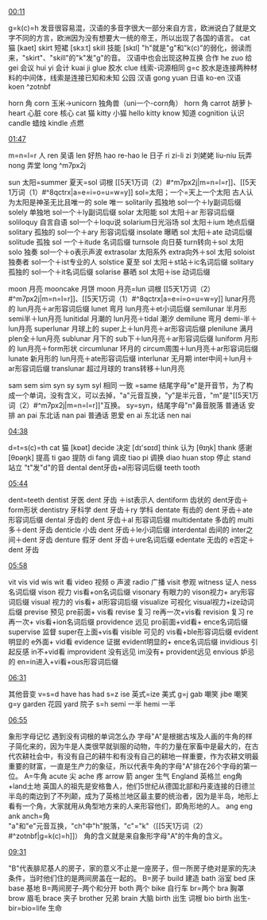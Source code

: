 
[00:11](https://www.bilibili.com/video/BV1jR4y1W7bj?spm_id_from=333.999.0.0#t=11)

g=k(c)=h
发音很容易混，汉语的多音字很大一部分来自方言，欧洲说白了就是文字不同的方言，欧洲因为没有想要大一统的帝王，所以出现了各国的语言。
cat 猫 [kaet]  skirt 短裙 [skɜːt]  skill 技能 [skɪl]
"h"就是"g"和"k(c)"的弱化，弱读而来，"skirt"、"skill"的"k"发"g"的音。
汉语中也会出现这种互换
合作 he zuo  给 gei
会议 hui yi  会计 kuai ji
glue 胶水  clue 线索-词源相同  g=c
胶水是连接两种材料的中间体，线索是连接已知和未知
公园
汉语  gong yuan
日语  ko-en
汉语  koen ^zotnbf

horn 角  corn 玉米→unicorn 独角兽（uni一个-corn角）
horn 角  carrot 胡萝卜
heart 心脏  core 核心
cat 猫
kitty 小猫  hello kitty
know 知道  cognition 认识
candle 蜡烛  kindle 点燃

[01:47](https://www.bilibili.com/video/BV1jR4y1W7bj?spm_id_from=333.999.0.0#t=107)

m=n=l=r
人 ren  吴语 len
好热 hao re-hao le
日子 ri zi-li zi
刘姥姥 liu-niu
玩弄 nong  弄堂 long ^m7px2j

sun 太阳=summer 夏天=sol 词根 [[5天1万词（2）#^m7px2j|m=n=l=r]]、[[5天1万词（1）#^8qctrx|a=e=i=o=u=w=y]]
sol=太阳；一个=天上一个太阳  古人认为太阳是神圣无比且唯一的
sole 唯一
solitarily 孤独地   sol一个＋ly副词后缀
solely 单独地   sol一个＋ly副词后缀
solar 太阳能   sol 太阳＋ar 形容词后缀
soliloquy 自言自语   sol一个＋loqu说
solarium日光浴场   sol 太阳＋ium 地点后缀
solitary 孤独的   sol一个＋ary 形容词后缀
insolate 曝晒   sol 太阳＋ate 动词后缀
solitude 孤独   sol 一个＋itude 名词后缀
turnsole 向日葵   turn转向＋sol 太阳
solo 独奏   sol一个＋o表示声波
extrasolar 太阳系外   extra向外＋sol 太阳
soloist 独奏者   sol一个＋ist专业的人
solstice 夏至   sol 太阳＋st站＋ic名词后缀
solitary 孤独的   sol一个＋it名词后缀
solarise 暴晒   sol 太阳＋ise 动词后缀

moon 月亮  mooncake 月饼
moon 月亮=lun 词根 [[5天1万词（2）#^m7px2j|m=n=l=r]]、[[5天1万词（1）#^8qctrx|a=e=i=o=u=w=y]]
lunar月亮的   lun月亮＋ar形容词后缀
lunet 弯月   lun月亮＋et小词后缀
semilunar 半月形   semi半＋lun月亮
lunitidal 月潮的   lun月亮＋tidal 潮汐
demilune 弯月   demi-半＋lun月亮
superlunar 月球上的   super上＋lun月亮＋ar形容词后缀
plenilune 满月   plen全＋lun月亮
sublunar 月下的   sub下＋lun月亮＋ar形容词后缀 luniform 月形的   lun月亮＋form形状
circumlunar 环月的   circum周围＋lun月亮＋ar形容词后缀
lunate 新月形的   lun月亮＋ate形容词后缀
interlunar 无月期   inter中间＋lun月＋ar形容词后缀 translunar 超过月球的   trans转移＋lun月亮 

sam sem sim syn sy sym syl   相同 一致
=same  结尾字母"e"是开音节，为了构成一个单词，没有含义，可以去掉，"a"元音互换，"y"是半元音，"m"是"[[5天1万词（2）#^m7px2j|m=n=l=r]]"互换。
sy=syn，结尾字母"n"鼻音脱落
普通话 安排 an pai  东北话 nan pai
普通话 恩爱 en ai  东北话 nen nai


[04:38](https://www.bilibili.com/video/BV1jR4y1W7bj?spm_id_from=333.999.0.0#t=278.5)

d=t=s(c)=th
cat 猫 [kɒət]  decide 决定 [dɪ'sɒɪd]
think 认为 [θɪŋk]  thank 感谢 [θɒəŋk]
提高 ti gao  提防 di fang
调皮 tiao pi  调换 diao huan
stop 停止  stand 站立   "t"发"d"的音
dental dent牙齿+al形容词后缀
teeth  tooth

[05:44](https://www.bilibili.com/video/BV1jR4y1W7bj?spm_id_from=333.999.0.0#t=344)

dent=teeth
dentist 牙医   dent 牙齿 ＋ist表示人
dentiform 齿状的   dent牙齿＋form形状
dentistry 牙科学   dent 牙齿＋ry 学科
dentate 有齿的   dent 牙齿＋ate 形容词后缀
dental 牙齿的   dent 牙齿＋al 形容词后缀
multidentate 多齿的   multi 多＋dent 牙齿
denticle 小齿   dent 牙齿＋le小词后缀
interdental 齿间的   inter之间＋dent 牙齿
denture 假牙   dent 牙齿＋ure名词后缀
edentate 无齿的   e否定＋dent 牙齿

[05:58](https://www.bilibili.com/video/BV1jR4y1W7bj?spm_id_from=333.999.0.0#t=358)

vit vis vid wis wit   看
video 视频 o 声波   radio 广播
visit 参观  witness 证人 ness 名词后缀
vison 视力   vis看+on名词后缀
visonary 有眼力的   vison视力+ ary形容词后缀
visual 视力的   vis看+ al形容词后缀
visualize 可视化   visual视力+ize动词后缀
previse 预见   pre前面+ vis看
revise 复习   re再一次+vis看
revision 复习   re再一次+ vis看+ion名词后缀
providence 远见   pro前面+vid看+ ence名词后缀
supervise 监督   super在上面+vis看
visible 可见的   vis看+ble形容词后缀
evident 明显的   e外面+ vid看
evidence 证据   evident明显的+ ence名词后缀
invidious 引起反感   in不+vid看
improvident 没有远见   im没有+ provident远见
envious 妒忌的   en=in进入+vi看+ous形容词后缀

[06:31](https://www.bilibili.com/video/BV1jR4y1W7bj?spm_id_from=333.999.0.0#t=391)

其他音变
v=s=d   have has had
s=z   ise 英式=ize 美式
g=j   gab 嘲笑  jibe 嘲笑
g=y   garden 花园  yard 院子
s=h   semi 一半  hemi 一半


[06:55](https://www.bilibili.com/video/BV1jR4y1W7bj?spm_id_from=333.999.0.0#t=415)

象形字母记忆
遇到没有词根的单词怎么办
字母"A"是根据古埃及人画的牛角的样子简化来的，因为牛是人类很早就驯服的动物，牛的力量在家畜中是最大的，在古代农耕社会中，有没有自己的耕牛和有没有自己的耕地一样重要，作为农耕文明最重要的财富，一直是生产力的象征，所以代表牛角的字母"A"排在26个字母的第一位。
A=牛角
acute 尖  ache 疼  arrow 箭  anger 生气
England 英格兰   eng角+land土地
英国人的祖先是安格鲁人，他们5世纪从德国北部和丹麦连接的日德兰半岛的南边到了不列颠，成为了英格兰地区最主要的统治者，因为是半岛，地形上看有一个角，大家就用从角型地方来的人来形容他们，即角形地的人。
ang eng ank anch=角  
"a"和"e"元音互换，"ch"中"h"脱落，"c"="k"（[[5天1万词（2）#^zotnbf|g=k(c)=h]]）
角的含义就是来自象形字母"A"的牛角的含义。


[09:31](https://www.bilibili.com/video/BV1jR4y1W7bj?spm_id_from=333.999.0.0#t=571.704022)

"B"代表腓尼基人的房子，家的意义不止是一座房子，但一所房子绝对是家的先决条件，当时他们住的是两间房盖在一起的。
B=房子
build 建造  bath 浴室  bed 床  base 基地
B=两间房子-两个和分开
both 两个  bike 自行车
br=两个
bra 胸罩  brow 眉毛  brace 夹子  brother 兄弟  brain 大脑  birth 出生
词根 bio
birth 出生-bir=bio=life 生命